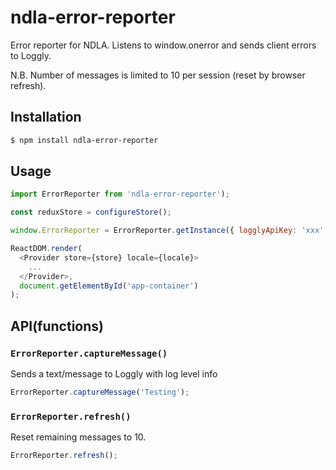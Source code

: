 # ndla-error-reporter

Error reporter for NDLA. Listens to window.onerror and sends client errors to Loggly.

N.B. Number of messages is limited to 10 per session (reset by browser refresh).

## Installation

```sh
$ npm install ndla-error-reporter
```

## Usage

```js
import ErrorReporter from 'ndla-error-reporter');

const reduxStore = configureStore();

window.ErrorReporter = ErrorReporter.getInstance({ logglyApiKey: 'xxx', store: reduxStore, environment: 'test', componentName: 'ndla-frontend' });

ReactDOM.render(
  <Provider store={store} locale={locale}>
    ...
  </Provider>,
  document.getElementById('app-container')
);
```

## API(functions)

### `ErrorReporter.captureMessage()`

Sends a text/message to Loggly with log level info

```js
ErrorReporter.captureMessage('Testing');
```

### `ErrorReporter.refresh()`

Reset remaining messages to 10.

```js
ErrorReporter.refresh();
```
